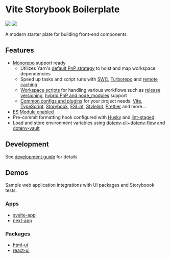# Vite Storybook Boilerplate

[<img src="https://codecov.io/gh/psychobolt/vite-storybook-boilerplate/branch/main/graph/badge.svg">](https://codecov.io/gh/psychobolt/vite-storybook-boilerplate/tree/main) [<img src="https://github.com/psychobolt/vite-storybook-boilerplate/actions/workflows/ci.yml/badge.svg">](https://github.com/psychobolt/vite-storybook-boilerplate/actions/workflows/ci.yml?query=branch%3Amain)

A modern starter plate for building front-end components

## Features

- [Monorepo](https://monorepo.tools/) support ready
  - Utilizes Yarn's [default PnP strategy](https://yarnpkg.com/features/pnp#what-is-yarn-plugnplay) to hoist and map workspace dependencies
  - Speed up tasks and script runs with [SWC](https://swc.rs/), [Turborepo](https://turbo.build/repo) and [remote caching](https://turbo.build/repo/docs/core-concepts/remote-caching)
  - [Workspace scripts](https://github.com/psychobolt/vite-storybook-boilerplate/tree/main/scripts) for handling various workflows such as [release versioning](WORKFLOWS.md), [hybrid PnP and node_modules](https://yarnpkg.com/getting-started/recipes#hybrid-pnp--node_modules-mono-repo) support
  - [Common configs and plugins](https://github.com/psychobolt/vite-storybook-boilerplate/tree/main/packages/commons) for your project needs: [Vite](https://vitejs.dev/), [TypeScript](https://www.typescriptlang.org/), [Storybook](https://storybook.js.org), [ESLint](https://eslint.org/), [Stylelint](https://stylelint.io/), [Prettier](https://prettier.io/) and more...
- [ES Module enabled](https://nodejs.org/api/esm.html#enabling)
- Pre-commit formatting hook configured with [Husky](https://typicode.github.io/husky/) and [lint-staged](https://github.com/lint-staged/lint-staged)
- Load and store environment variables using [dotenv-cli](https://github.com/entropitor/dotenv-cli)+[dotenv-flow](https://github.com/kerimdzhanov/dotenv-flow) and [dotenv-vault](https://www.dotenv.org/)

## Development

See [development guide](DEVELOPMENT.md) for details

## Demos

Sample web application integrations with UI packages and Storyboook tests.

### Apps

- [svelte-app](apps/svelte-app/)
- [next-app](apps/next-app/)

### Packages

- [html-ui](packages/html-ui/)
- [react-ui](packages/react-ui/)
